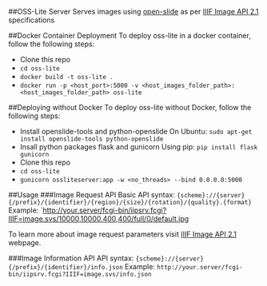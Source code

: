 ##OSS-Lite Server
Serves images using [open-slide](http://openslide.org/) as per [IIIF Image API 2.1](http://iiif.io/api/image/2.1) specifications


##Docker Container Deployment
To deploy oss-lite in a docker container, follow the following steps:
* Clone this repo
* `cd oss-lite`
* `docker build -t oss-lite .`
* `docker run -p <host_port>:5000 -v <host_images_folder_path>:<host_images_folder_path> oss-lite`

##Deploying without Docker
To deploy oss-lite without Docker, follow the following steps:
* Install openslide-tools and python-openslide
On Ubuntu: `sudo apt-get install openslide-tools python-openslide`
* Insall python packages flask and gunicorn
Using pip: `pip install flask gunicorn`
* Clone this repo
* `cd oss-lite`
* `gunicorn ossliteserver:app -w <no_threads> --bind 0.0.0.0:5000`

##Usage
###Image Request API
Basic API syntax:
`{scheme}://{server}{/prefix}/{identifier}/{region}/{size}/{rotation}/{quality}.{format}`
Example:
`http://your.server/fcgi-bin/iipsrv.fcgi?IIIF=image.svs/10000,10000,400,400/full/0/default.jpg

To learn more about image request parameters visit [IIIF Image API 2.1](http://iiif.io/api/image/2.1) webpage.

###Image Information API
API syntax:
`{scheme}://{server}{/prefix}/{identifier}/info.json`
Example:
`http://your.server/fcgi-bin/iipsrv.fcgi?IIIF=image.svs/info.json`

